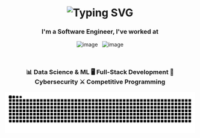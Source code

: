 <h1 align="center">
  <img src="https://readme-typing-svg.herokuapp.com/?font=Righteous&color=01c747&size=35&center=true&vCenter=true&width=500&height=70&duration=4000&lines=Hello👋+I'm+Koral!;" alt="Typing SVG" />
</h1>

<h3 align="center">
  I'm a Software Engineer, I've worked at
</h3>

<p align="center">
  <img src="https://github.com/user-attachments/assets/48b4d195-a43f-4436-9e22-fd7ee9c0a9c1" alt="image" height="75"/>
  &nbsp;
  <img src="https://github.com/user-attachments/assets/9a6c4d8a-961e-41e5-8b19-c3ea8e42b7d5" alt="image" height="75"/>
</p>

&nbsp;

<h3 align="center">
📊 Data Science & ML
🖥️ Full-Stack Development  
🔐 Cybersecurity  
⚔️ Competitive Programming  
</h3>

<p align="center">
  <img alt="contributions" src="https://raw.githubusercontent.com/koralkulacoglu/koralkulacoglu/output/github-contribution-grid-snake-dark.svg" />
</p>
